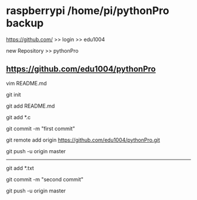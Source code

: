 # raspberrypi /home/pi/pythonPro backup

https://github.com/ >> login >> edu1004

new Repository >> pythonPro

https://github.com/edu1004/pythonPro
--------------------------------------

vim README.md

git init

git add README.md

git add *.c

git commit -m "first commit"

git remote add origin https://github.com/edu1004/pythonPro.git

git push -u origin master

------------------------------

git add *.txt

git commit -m "second commit"

git push -u origin master

